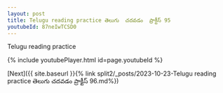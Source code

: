 ```yaml
---
layout: post
title: Telugu reading practice తెలుగు  చదవడం  ప్రాక్టీస్ 95
youtubeId: 87neIwTCSD0
---
```

 
 
Telugu reading practice
 
 
 
 
 


{% include youtubePlayer.html id=page.youtubeId %}
 
[Next]({{ site.baseurl }}{% link  split2/_posts/2023-10-23-Telugu reading practice తెలుగు  చదవడం  ప్రాక్టీస్ 96.md%})
 
